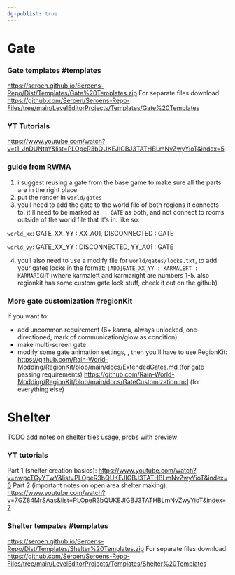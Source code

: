 ```yaml
---
dg-publish: true
---
```

# Gate
### Gate templates #templates
https://seroen.github.io/Seroens-Repo/Dist/Templates/Gate%20Templates.zip
For separate files download:
https://github.com/Seroen/Seroens-Repo-Files/tree/main/LevelEditorProjects/Templates/Gate%20Templates
### YT Tutorials
https://www.youtube.com/watch?v=t1_JnDUNtaY&list=PLOpeR3bQUKEJIGBJ3TATHBLmNvZwyYioT&index=5

### guide from [RWMA](https://discord.com/channels/1083481230839922688/1083485771949949019/1205579329413709876)
1. i suggest reusing a gate from the base game to make sure all the parts are in the right place
2. put the render in `world/gates`
3. youll need to add the gate to the world file of both regions it connects to. it'll need to be marked as ` : GATE` as both, and not connect to rooms outside of the world file that it's in. like so:

`world_xx`:
GATE_XX_YY : XX_A01, DISCONNECTED : GATE

`world_yy`:
GATE_XX_YY : DISCONNECTED, YY_A01 : GATE

4. youll also need to use a modify file for `world/gates/locks.txt`, to add your gates locks in the format:
`[ADD]GATE_XX_YY : KARMALEFT : KARMARIGHT` (where karmaleft and karmaright are numbers 1-5. also regionkit has some custom gate lock stuff, check it out on the github)

### More gate customization #regionKit

If you want to:
- add uncommon requirement (6+ karma, always unlocked, one-directioned, mark of communication/glow as condition)
- make multi-screen gate
- modify some gate animation settings,
, then you'll have to use RegionKit:
https://github.com/Rain-World-Modding/RegionKit/blob/main/docs/ExtendedGates.md (for gate passing requirements)
https://github.com/Rain-World-Modding/RegionKit/blob/main/docs/GateCustomization.md (for everything else)

# Shelter
TODO add notes on shelter tiles usage, probs with preview
### YT tutorials
Part 1 (shelter creation basics):
https://www.youtube.com/watch?v=nwpcTGyYTwY&list=PLOpeR3bQUKEJIGBJ3TATHBLmNvZwyYioT&index=6
Part 2 (important notes on open area shelter making):
https://www.youtube.com/watch?v=7GZ84MrSAas&list=PLOpeR3bQUKEJIGBJ3TATHBLmNvZwyYioT&index=7
### Shelter tempates #templates
https://seroen.github.io/Seroens-Repo/Dist/Templates/Shelter%20Templates.zip
For separate files download:
https://github.com/Seroen/Seroens-Repo-Files/tree/main/LevelEditorProjects/Templates/Shelter%20Templates
